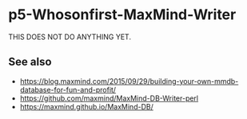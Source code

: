 # p5-Whosonfirst-MaxMind-Writer

THIS DOES NOT DO ANYTHING YET.

## See also

* https://blog.maxmind.com/2015/09/29/building-your-own-mmdb-database-for-fun-and-profit/
* https://github.com/maxmind/MaxMind-DB-Writer-perl
* https://maxmind.github.io/MaxMind-DB/